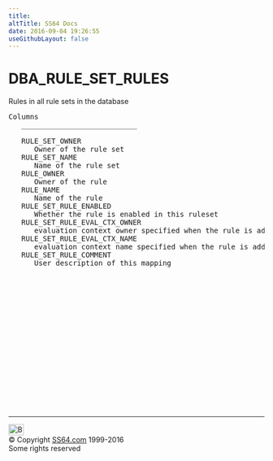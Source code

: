 ```yaml
---
title:
altTitle: SS64 Docs
date: 2016-09-04 19:26:55
useGithubLayout: false
---
```

<!-- #BeginLibraryItem "/Library/head_orad.lbi" --><!-- #EndLibraryItem --><h1>DBA_RULE_SET_RULES </h1><p> Rules in all rule sets in the database </p> 
 
<pre>Columns
   ___________________________
 
   RULE_SET_OWNER
      Owner of the rule set
   RULE_SET_NAME
      Name of the rule set
   RULE_OWNER
      Owner of the rule
   RULE_NAME
      Name of the rule
   RULE_SET_RULE_ENABLED
      Whether the rule is enabled in this ruleset
   RULE_SET_RULE_EVAL_CTX_OWNER
      evaluation context owner specified when the rule is added to this rule set
   RULE_SET_RULE_EVAL_CTX_NAME
      evaluation context name specified when the rule is added to this rule set
   RULE_SET_RULE_COMMENT
      User description of this mapping

</pre><!-- #BeginLibraryItem "/Library/foot_orad.lbi" --><p>
<!-- oracle-footer -->
<ins class="adsbygoogle" style="display:inline-block;width:300px;height:250px" data-ad-client="ca-pub-6140977852749469" data-ad-slot="4275490898"></ins>
<script>
(adsbygoogle = window.adsbygoogle || []).push({});
</script></p>
<hr>
<div id="bl" class="footer"><a href="DBA_RULE_SET_RULES.html#"><img src="../images/top.png" width="30" height="22" alt="Back to the Top"></a></div>
<div id="br" class="footer, tagline">© Copyright <a href="../index.html">SS64.com</a> 1999-2016<br>
Some rights reserved</div>
<!-- #EndLibraryItem -->

